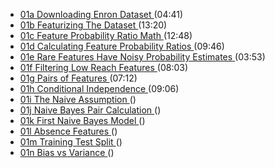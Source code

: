 * [
01a Downloading Enron Dataset
](https://s3-us-west-1.amazonaws.com/nedbot/videos/01_naive_bayes/01a_downloading_dataset_small.mov)
(04:41)
* [
01b Featurizing The Dataset
](https://s3-us-west-1.amazonaws.com/nedbot/videos/01_naive_bayes/01b_featurizing_the_dataset_small.mov)
(13:20)
* [
01c Feature Probability Ratio Math
](https://s3-us-west-1.amazonaws.com/nedbot/videos/01_naive_bayes/01c_feature_probability_ratio_math_small.mov)
(12:48)
* [
01d Calculating Feature Probability Ratios
](https://s3-us-west-1.amazonaws.com/nedbot/videos/01_naive_bayes/01d_calculate_feature_prob_ratios_small.mov)
(09:46)
* [
01e Rare Features Have Noisy Probability Estimates
](https://s3-us-west-1.amazonaws.com/nedbot/videos/01_naive_bayes/01e_rare_features_have_noisy_probability_estimates_small.mov)
(03:53)
* [
01f Filtering Low Reach Features
](https://s3-us-west-1.amazonaws.com/nedbot/videos/01_naive_bayes/01f_filtering_low_reach_features_small.mov)
(08:03)
* [
01g Pairs of Features
](https://s3-us-west-1.amazonaws.com/nedbot/videos/01_naive_bayes/01g_pairs_of_features_small.mov)
(07:12)
* [
01h Conditional Independence
](https://s3-us-west-1.amazonaws.com/nedbot/videos/01_naive_bayes/01h_conditional_independence_small.mov)
(09:06)
* [
01i The Naive Assumption
](https://s3-us-west-1.amazonaws.com/nedbot/videos/01_naive_bayes/01i_naive_assumption_small.mov)
()
* [
01j Naive Bayes Pair Calculation
](https://s3-us-west-1.amazonaws.com/nedbot/videos/01_naive_bayes/01j_naive_bayes_pair_calculation_small.mov)
()
* [
01k First Naive Bayes Model
](https://s3-us-west-1.amazonaws.com/nedbot/videos/01_naive_bayes/01k_first_naive_bayes_model_small.mov)
()
* [
01l Absence Features
](https://s3-us-west-1.amazonaws.com/nedbot/videos/01_naive_bayes/01l_absence_features_small.mov)
()
* [
01m Training Test Split
](https://s3-us-west-1.amazonaws.com/nedbot/videos/01_naive_bayes/01m_training_test_split_small.mov)
()
* [
01n Bias vs Variance
](https://s3-us-west-1.amazonaws.com/nedbot/videos/01_naive_bayes/01n_bias_vs_variance_small.mov)
()
